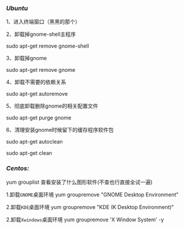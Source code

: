 ### *Ubuntu*

1、进入终端窗口（黑黑的那个）

2、卸载掉gnome-shell主程序

sudo apt-get remove gnome-shell 

3、卸载掉gnome

sudo apt-get remove gnome 

4、卸载不需要的依赖关系

sudo apt-get autoremove 

5、彻底卸载删除gnome的相关配置文件

sudo apt-get purge gnome

6、清理安装gnome时候留下的缓存程序软件包

sudo apt-get autoclean

sudo apt-get clean

### *Centos:*

yum grouplist 查看安装了什么图形软件(不查也行直接全试一遍)



1.卸载`GNOME`桌面环境
yum groupremove "GNOME Desktop Environment"

2.卸载`KDE`桌面环境
yum groupremove "KDE (K Desktop Environment)"

2.卸载`Xwindows`桌面环境
yum groupremove 'X Window System' -y
